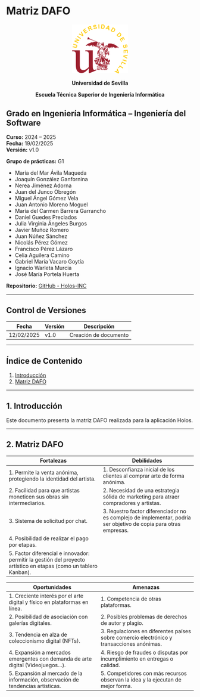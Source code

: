 # Matriz DAFO

<p align="center">
  <img src="https://raw.githubusercontent.com/Holos-INC/Docusaurus-Holos/main/static/img/universidad-de-sevilla-logo.png" alt="Universidad de Sevilla" width="150"/>
</p>
<p align="center">
  <strong>Universidad de Sevilla</strong> 
</p>
<p align="center">
  <strong>Escuela Técnica Superior de Ingeniería Informática</strong>  
</p>

## **Grado en Ingeniería Informática – Ingeniería del Software**

**Curso:** 2024 – 2025  
**Fecha:** 19/02/2025  
**Versión:** v1.0  

**Grupo de prácticas:** G1  

- María del Mar Ávila Maqueda  
- Joaquín González Ganfornina  
- Nerea Jiménez Adorna  
- Juan del Junco Obregón  
- Miguel Ángel Gómez Vela  
- Juan Antonio Moreno Moguel  
- María del Carmen Barrera Garrancho  
- Daniel Guedes Preciados  
- Julia Virginia Ángeles Burgos  
- Javier Muñoz Romero  
- Juan Núñez Sánchez  
- Nicolás Pérez Gómez  
- Francisco Pérez Lázaro  
- Celia Aguilera Camino  
- Gabriel María Vacaro Goytía  
- Ignacio Warleta Murcia  
- José María Portela Huerta  

**Repositorio:** [GitHub - Holos-INC](https://github.com/Holos-INC)

---

## Control de Versiones

| Fecha       | Versión | Descripción           |
|------------|---------|-----------------------|
| 12/02/2025 | v1.0    | Creación de documento |

---

## Índice de Contenido
1. [Introducción](#1-introducción)
2. [Matriz DAFO](#2-matriz-dafo)

---

## 1. Introducción
Este documento presenta la matriz DAFO realizada para la aplicación Holos.

---

## 2. Matriz DAFO

| **Fortalezas** | **Debilidades** |
|---------------|---------------|
| 1. Permite la venta anónima, protegiendo la identidad del artista. | 1. Desconfianza inicial de los clientes al comprar arte de forma anónima. |
| 2. Facilidad para que artistas moneticen sus obras sin intermediarios. | 2. Necesidad de una estrategia sólida de marketing para atraer compradores y artistas. |
| 3. Sistema de solicitud por chat. | 3. Nuestro factor diferenciador no es complejo de implementar, podría ser objetivo de copia para otras empresas. |
| 4. Posibilidad de realizar el pago por etapas. | |
| 5. Factor diferencial e innovador: permitir la gestión del proyecto artístico en etapas (como un tablero Kanban). | |

| **Oportunidades** | **Amenazas** |
|---------------|---------------|
| 1. Creciente interés por el arte digital y físico en plataformas en línea. | 1. Competencia de otras plataformas. |
| 2. Posibilidad de asociación con galerías digitales. | 2. Posibles problemas de derechos de autor y plagio. |
| 3. Tendencia en alza de coleccionismo digital (NFTs). | 3. Regulaciones en diferentes países sobre comercio electrónico y transacciones anónimas. |
| 4. Expansión a mercados emergentes con demanda de arte digital (Videojuegos…). | 4. Riesgo de fraudes o disputas por incumplimiento en entregas o calidad. |
| 5. Expansión al mercado de la información, observación de tendencias artísticas. | 5. Competidores con más recursos observan la idea y la ejecutan de mejor forma. |
